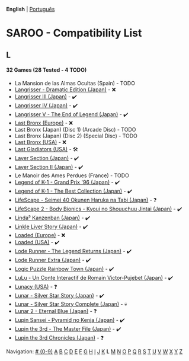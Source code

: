 **English** | [Português](../pt-br/L.md)

# SAROO - Compatibility List

## L

#### 32 Games (28 Tested - 4 TODO)

- La Mansion de las Almas Ocultas (Spain) - TODO
- [Langrisser - Dramatic Edition (Japan)](../../../Regions/Retails/Japan/T-2507G/01/README.md) - :x:
- [Langrisser III (Japan)](../../../Regions/Retails/Japan/T-2502G/01/README.md) - :heavy_check_mark:
- [Langrisser IV (Japan)](../../../Regions/Retails/Japan/T-2505G/01/README.md) - :heavy_check_mark:
- [Langrisser V - The End of Legend (Japan)](../../../Regions/Retails/Japan/T-2509G/01/README.md) - :heavy_check_mark:
- [Last Bronx (Europe)](../../../Regions/Retails/Europe/MK-81078/01/README.md) - :x:
- Last Bronx (Japan) (Disc 1) (Arcade Disc) - TODO
- Last Bronx (Japan) (Disc 2) (Special Disc) - TODO
- [Last Bronx (USA)](../../../Regions/Retails/USA/MK-81078/01/README.md) - :x:
- [Last Gladiators (USA)](../../../Regions/Retails/USA/T-4804H/01/README.md) - :hammer_and_wrench:
- [Layer Section (Japan)](../../../Regions/Retails/Japan/T-1101G/01/README.md) - :heavy_check_mark:
- [Layer Section II (Japan)](../../../Regions/Retails/Japan/T-26409G/01/README.md) - :heavy_check_mark:
- Le Manoir des Ames Perdues (France) - TODO
- [Legend of K-1 - Grand Prix '96 (Japan)](../../../Regions/Retails/Japan/T-7503G/01/README.md) - :heavy_check_mark:
- [Legend of K-1 - The Best Collection (Japan)](../../../Regions/Retails/Japan/T-7501G/01/README.md) - :heavy_check_mark:
- [LifeScape - Seimei 40 Okunen Haruka na Tabi (Japan)](../../../Regions/Retails/Japan/T-26405G/01/README.md) - :question:
- [LifeScape 2 - Body Bionics - Kyoui no Shouuchuu Jintai (Japan)](../../../Regions/Retails/Japan/T-26411G/01/README.md) - :heavy_check_mark:
- [Linda³ Kanzenban (Japan)](../../../Regions/Retails/Japan/T-2112G/01/README.md) - :heavy_check_mark:
- [Linkle Liver Story (Japan)](../../../Regions/Retails/Japan/GS-9055/01/README.md) - :heavy_check_mark:
- [Loaded (Europe)](../../../Regions/Retails/Europe/T-12301H/01/README.md) - :x:
- [Loaded (USA)](../../../Regions/Retails/USA/T-12519H/01/README.md) - :heavy_check_mark:
- [Lode Runner - The Legend Returns (Japan)](../../../Regions/Retails/Japan/T-25101G/01/README.md) - :heavy_check_mark:
- [Lode Runner Extra (Japan)](../../../Regions/Retails/Japan/T-25103G/01/README.md) - :heavy_check_mark:
- [Logic Puzzle Rainbow Town (Japan)](../../../Regions/Retails/Japan/T-4303G/01/README.md) - :heavy_check_mark:
- [LuLu - Un Conte Interactif de Romain Victor-Pujebet (Japan)](../../../Regions/Retails/Japan/GS-9118/01/README.md) - :heavy_check_mark:
- [Lunacy (USA)](../../../Regions/Retails/USA/T-14403H/01/README.md) - :question:
- [Lunar - Silver Star Story (Japan)](../../../Regions/Retails/Japan/T-27901G/01/README.md) - :heavy_check_mark:
- [Lunar - Silver Star Story Complete (Japan)](../../../Regions/Retails/Japan/T-27904G/01/README.md) - :skull:
- [Lunar 2 - Eternal Blue (Japan)](../../../Regions/Retails/Japan/T-27906G/01/README.md) - :question:
- [Lupin Sansei - Pyramid no Kenja (Japan)](../../../Regions/Retails/Japan/T-2004G/01/README.md) - :heavy_check_mark:
- [Lupin the 3rd - The Master File (Japan)](../../../Regions/Retails/Japan/T-18801G/01/README.md) - :heavy_check_mark:
- [Lupin the 3rd Chronicles (Japan)](../../../Regions/Retails/Japan/T-18804G/01/README.md) - :question:

Navigation:
[# (0-9)](./09.md) [A](./A.md) [B](./B.md) [C](./C.md) [D](./D.md) [E](./E.md) [F](./F.md) [G](./G.md) [H](./H.md) [I](./I.md) [J](./J.md) [K](./K.md) **L** [M](./M.md) [N](./N.md) [O](./O.md) [P](./P.md) [Q](./Q.md) [R](./R.md) [S](./S.md) [T](./T.md) [U](./U.md) [V](./V.md) [W](./W.md) [X](./X.md) [Y](./Y.md) [Z](./Z.md)
